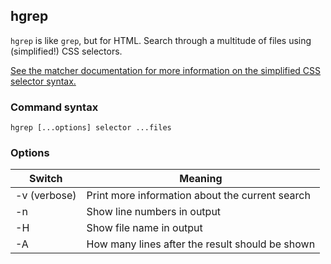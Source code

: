 ## hgrep

`hgrep` is like `grep`, but for HTML. Search through a multitude of files using (simplified!) CSS selectors.

[See the matcher documentation for more information on the simplified CSS selector syntax.](/matcher.md)

### Command syntax

```
hgrep [...options] selector ...files
```

### Options

| Switch       | Meaning                                         |
| ------------ | ----------------------------------------------- |
| -v (verbose) | Print more information about the current search |
| -n           | Show line numbers in output                     |
| -H           | Show file name in output                        |
| -A           | How many lines after the result should be shown |
